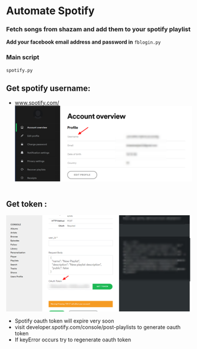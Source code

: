 # Automate Spotify

### Fetch songs from shazam and add them to your spotify playlist

**Add your facebook email address and password in**
 ``fblogin.py ``

### Main script

    spotify.py

## Get spotify username:

* www.spotify.com/
![](pic/username.png)
‎
‎
## Get token :
![](pic/token.png)
*  Spotify oauth token will expire very soon 
*  visit developer.spotify.com/console/post-playlists to generate oauth token  
*  If keyError occurs try to regenerate oauth token

